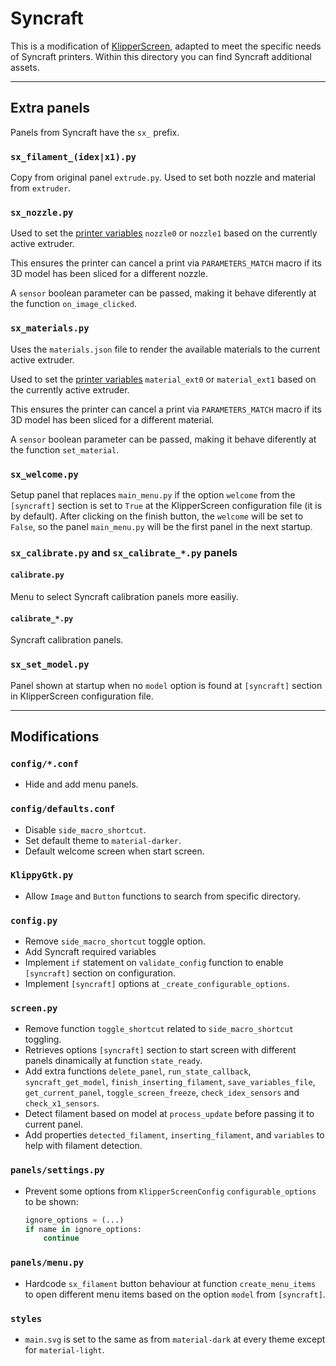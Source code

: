 # Syncraft

This is a modification of [KlipperScreen](https://github.com/klipperscreen/klipperscreen.git), adapted to meet the specific needs of Syncraft printers. Within this directory you can find Syncraft additional assets.

--- 

## Extra panels

Panels from Syncraft have the `sx_` prefix.

### `sx_filament_(idex|x1).py`

Copy from original panel `extrude.py`. Used to set both nozzle and material from `extruder`.

### `sx_nozzle.py`

<!-- TODO: Change name of nozzle0 and nozzle1 variables -->
Used to set the [printer variables](https://www.klipper3d.org/Config_Reference.html#save_variables) `nozzle0` or `nozzle1` based on the currently active extruder.

This ensures the printer can cancel a print via `PARAMETERS_MATCH` macro if its 3D model has been sliced for a different nozzle.

A `sensor` boolean parameter can be passed, making it behave diferently at the function `on_image_clicked`.

### `sx_materials.py`

Uses the `materials.json` file to render the available materials to the current active extruder.

<!-- TODO: Change name of material_ext0 and material_ext1 variables -->
Used to set the [printer variables](https://www.klipper3d.org/Config_Reference.html#save_variables) `material_ext0` or `material_ext1` based on the currently active extruder.

This ensures the printer can cancel a print via `PARAMETERS_MATCH` macro if its 3D model has been sliced for a different material.

A `sensor` boolean parameter can be passed, making it behave diferently at the function `set_material`.

### `sx_welcome.py`

Setup panel that replaces `main_menu.py` if the option `welcome` from the `[syncraft]` section is set to `True` at the KlipperScreen configuration file (it is by default). After clicking on the finish button, the `welcome` will be set to `False`, so the panel `main_menu.py` will be the first panel in the next startup.

### `sx_calibrate.py` and `sx_calibrate_*.py` panels

#### `calibrate.py`

Menu to select Syncraft calibration panels more easiliy.

#### `calibrate_*.py`

Syncraft calibration panels.

### `sx_set_model.py`

Panel shown at startup when no `model` option is found at `[syncraft]` section in KlipperScreen configuration file.

---

## Modifications

### `config/*.conf`

- Hide and add menu panels.

### `config/defaults.conf`

- Disable `side_macro_shortcut`.
- Set default theme to `material-darker`.
- Default welcome screen when start screen.

### `KlippyGtk.py`

- Allow `Image` and `Button` functions to search from specific directory.

### `config.py`

- Remove `side_macro_shortcut` toggle option.
- Add Syncraft required variables
- Implement `if` statement on `validate_config` function to enable `[syncraft]` section on configuration.
- Implement `[syncraft]` options at `_create_configurable_options`. 

### `screen.py`

- Remove function `toggle_shortcut` related to `side_macro_shortcut` toggling.
- Retrieves options `[syncraft]` section to start screen with different panels dinamically at function `state_ready`.
- Add extra functions `delete_panel`, `run_state_callback`, `syncraft_get_model`, `finish_inserting_filament`, `save_variables_file`, `get_current_panel`, `toggle_screen_freeze`, `check_idex_sensors` and `check_x1_sensors`.
- Detect filament based on model at `process_update` before passing it to current panel.
- Add properties `detected_filament`, `inserting_filament`, and `variables` to help with filament detection.

### `panels/settings.py`

- Prevent some options from `KlipperScreenConfig` `configurable_options` to be shown:
	```python
	ignore_options = (...)
	if name in ignore_options:
		continue
	```

### `panels/menu.py`

- Hardcode `sx_filament` button behaviour at function `create_menu_items` to open different menu items based on the option `model` from `[syncraft]`.

### `styles`

- `main.svg` is set to the same as from `material-dark` at every theme except for `material-light`.
